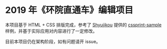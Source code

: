 # 2019 年《环院直通车》编辑项目
本项目基于 HTML + CSS 排版完成，参考了 [Shyujikou](https://github.com/Shyujikou/) 提供的 [cssprint-sample](https://github.com/Shyujikou/cssprint-sample) 样例，并基于实际应用对内容进行了一定修改。

目前本项目仍在架构阶段，如有问题请开 issue。